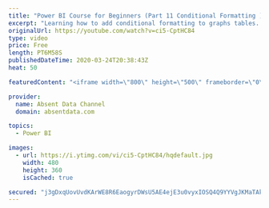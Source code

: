 ```yaml
---
title: "Power BI Course for Beginners (Part 11 Conditional Formatting )"
excerpt: "Learning how to add conditional formatting to graphs tables. Utilize colors and icons to deliver quick insights"
originalUrl: https://youtube.com/watch?v=ci5-CptHC84
type: video
price: Free
length: PT6M58S
publishedDateTime: 2020-03-24T20:38:43Z
heat: 50

featuredContent: "<iframe width=\"800\" height=\"500\" frameborder=\"0\" src=\"https://www.youtube.com/embed/ci5-CptHC84\" allow=\"accelerometer; autoplay; encrypted-media; gyroscope; picture-in-picture\" allowfullscreen></iframe>"

provider:
  name: Absent Data Channel
  domain: absentdata.com

topics:
  - Power BI

images:
  - url: https://i.ytimg.com/vi/ci5-CptHC84/hqdefault.jpg
    width: 480
    height: 360
    isCached: true

secured: "j3gDxqUovUvdKArWE8R6EaogyrDWsU5AE4ejE3u0vyxIOSQ4Q9YYVgJKMaTAkKR3ZSA8jemh4mOiFiOaLCZ6hl6eyzy5x5BL/ipW9igB6i71V9yXSIjx9RmL4lmFxkGExxjavtpZT+GnUQSAfk1Ve/jbwI5JOcGJoz32Ebh1bV59YRdiXhSxW00YZuFn2zB3fDHEsTyL0PTZwV6COgA1ETK+nBhqJQ1sGlCK98rk8gFlN8KS6NUQI+WvLnSDzTsopnOunVCXpkj2VJGf+zdVM0SA1XPCyCWkyfIW1fX0Ll2AWJR0E8ux3OR7Yzx68n130pAhAcLASeGXa/E+NDc42rUI78qaJ33JZ5TyCRlYFzF6s6HS2H+pXjcRtSRrFhxgmJAlZljq90d1CNZ7nt8swnOSmkkmhcqqvXd/Fk9HsvI=;g8mAmA4wwyGWhbvu1mLDzw=="
---
```



